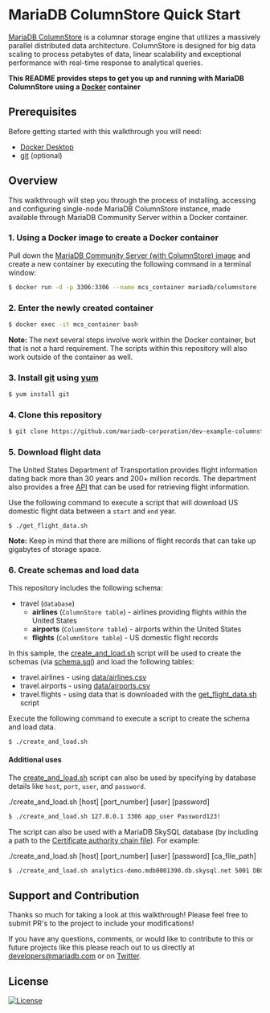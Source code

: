 # MariaDB ColumnStore Quick Start

[MariaDB ColumnStore](https://mariadb.com/docs/features/mariadb-columnstore/) is a columnar storage engine that utilizes a massively parallel distributed data architecture. ColumnStore is designed for big data scaling to process petabytes of data, linear scalability and exceptional performance with real-time response to analytical queries. 

**This README provides steps to get you up and running with MariaDB ColumnStore using a [Docker](https://www.docker.com/) container**

## Prerequisites 

Before getting started with this walkthrough you will need:

* [Docker Desktop](https://www.docker.com/get-started)
* [git](https://git-scm.com/) (optional)

## Overview

This walkthrough will step you through the process of installing, accessing and configuring single-node MariaDB ColumnStore instance, made available through MariaDB Community Server within a Docker container.

### 1. Using a Docker image to create a Docker container

Pull down the [MariaDB Community Server (with ColumnStore) image](https://hub.docker.com/r/mariadb/columnstore) and create a new container by executing the following command in a terminal window:

```bash
$ docker run -d -p 3306:3306 --name mcs_container mariadb/columnstore
```

### 2. Enter the newly created container

```bash
$ docker exec -it mcs_container bash
```

**Note:** The next several steps involve work within the Docker container, but that is not a hard requirement. The scripts within this repository will also work outside of the container as well.

### 3. Install [git](https://git-scm.com/) using [yum](http://yum.baseurl.org/)

```bash
$ yum install git
```

### 4. Clone **this** repository

```bash
$ git clone https://github.com/mariadb-corporation/dev-example-columnstore-quickstart.git
```

### 5. Download flight data 

The United States Department of Transportation provides flight information dating back more than 30 years and 200+ million records. The department also provides a free [API](www.transtats.bts.gov) that can be used for retrieving flight information. 

Use the following command to execute a script that will download US domestic flight data between a `start` and `end` year. 

```bash 
$ ./get_flight_data.sh
```

**Note:** Keep in mind that there are millions of flight records that can take up gigabytes of storage space.

### 6. Create schemas and load data

This repository includes the following schema:

* travel (`database`)
    * **airlines** (`ColumnStore table`) - airlines providing flights within the United States
    * **airports** (`ColumnStore table`) - airports within the United States
    * **flights** (`ColumnStore table`) - US domestic flight records 

In this sample, the [create_and_load.sh](create_and_load.sh) script will be used to create the schemas (via [schema.sql](schema.sql)) and load the following tables:

* travel.airlines - using [data/airlines.csv](data/airlines.csv)
* travel.airports - using [data/airports.csv](data/airports.csv)
* travel.flights - using data that is downloaded with the [get_flight_data.sh](get_flight_data.sh) script

Execute the following command to execute a script to create the schema and load data.

```bash
$ ./create_and_load.sh
```

#### **Additional uses**

The [create_and_load.sh](create_and_load.sh) script can also be used by specifying by database details like `host`, `port`, `user`, and `password`.

./create_and_load.sh [host] [port_number] [user] [password]

```bash
$ ./create_and_load.sh 127.0.0.1 3306 app_user Password123!
```

The script can also be used with a MariaDB SkySQL database (by including a path to the [Certificate authority chain file](https://mariadb.com/products/skysql/docs/instructions/connecting/)). For example:

./create_and_load.sh [host] [port_number] [user] [password] [ca_file_path]

```bash 
$ ./create_and_load.sh analytics-demo.mdb0001390.db.skysql.net 5001 DB00003799 Password123 skysql_chain.pem
```

## Support and Contribution <a name="support-contribution"></a>

Thanks so much for taking a look at this walkthrough! Please feel free to submit PR's to the project to include your modifications!

If you have any questions, comments, or would like to contribute to this or future projects like this please reach out to us directly at developers@mariadb.com or on [Twitter](https://twitter.com/mariadb).

## License <a name="license"></a>
[![License](https://img.shields.io/badge/License-MIT-blue.svg?style=plastic)](https://opensource.org/licenses/MIT)
